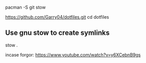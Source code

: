 pacman -S git stow

https://github.com/Garry04/dotfiles.git
cd dotfiles

## Use gnu stow to create symlinks ##

stow .

incase forgor: https://www.youtube.com/watch?v=y6XCebnB9gs

